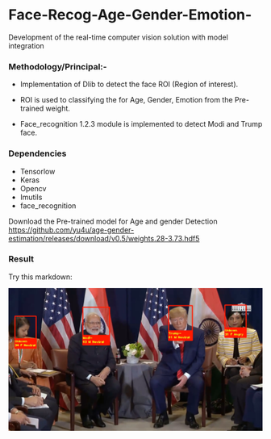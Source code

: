 # Face-Recog-Age-Gender-Emotion-

Development of the real-time computer vision solution with model integration

### Methodology/Principal:-

* Implementation of Dlib to detect the face ROI (Region of interest).

* ROI is used to classifying the for Age, Gender, Emotion from the Pre-trained weight.

* Face_recognition 1.2.3 module is implemented to detect Modi and Trump face. 

### Dependencies 
* Tensorlow
* Keras
* Opencv
* Imutils
* face_recognition

Download the Pre-trained model for Age and gender Detection
https://github.com/yu4u/age-gender-estimation/releases/download/v0.5/weights.28-3.73.hdf5

### Result


Try this markdown:

![alt text](Howdy_First_Frame.png)
